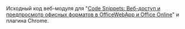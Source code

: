 Исходный код веб-модуля для "[Code Snippets: Веб-доступ и предпросмотр офисных форматов в OfficeWebApp и Office Online](https://club.directum.ru/post/780)" и плагина Chrome.
